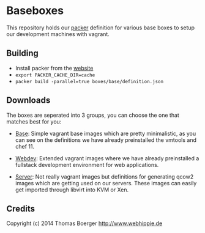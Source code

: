 # Baseboxes

This repository holds our [packer](https://www.packer.io) definition for various
base boxes to setup our development machines with vagrant.


## Building

* Install packer from the [website](http://www.packer.io)
* ```export PACKER_CACHE_DIR=cache```
* ```packer build -parallel=true boxes/base/definition.json```


## Downloads

The boxes are seperated into 3 groups, you can choose the one that matches best
for you:

* [Base](BASE.md): Simple vagrant base images which are pretty minimalistic, as
  you can see on the definitions we have already preinstalled the vmtools and
  chef 11.

* [Webdev](WEBDEV.md): Extended vagrant images where we have already preinstalled
  a fullstack development environment for web applications.

* [Server](SERVER.md): Not really vagrant images but definitions for generating
  qcow2 images which are getting used on our servers. These images can easily
  get imported through libvirt into KVM or Xen.


## Credits

Copyright (c) 2014 Thomas Boerger <http://www.webhippie.de>
